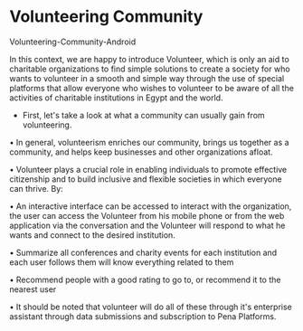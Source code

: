 # Volunteering Community
Volunteering-Community-Android

In this context, we are happy to introduce Volunteer, which is only an aid to charitable organizations to find simple solutions to create a society for who wants to volunteer in a smooth and simple way through the use of special platforms that allow everyone who wishes to volunteer to be aware of all the activities of charitable institutions in Egypt and the world. 

- First, let's take a look at what a community can usually gain from volunteering.

• In general, volunteerism enriches our community, brings us together as a community, and
helps keep businesses and other organizations afloat.

• Volunteer plays a crucial role in enabling individuals to promote effective citizenship and
to build inclusive and flexible societies in which everyone can thrive. By:

• An interactive interface can be accessed to interact with the organization, the user can
access the Volunteer from his mobile phone or from the web application via the
conversation and the Volunteer will respond to what he wants and connect to the desired
institution.

• Summarize all conferences and charity events for each institution and each user follows
them will know everything related to them

• Recommend people with a good rating to go to, or recommend it to the nearest user

• It should be noted that volunteer will do all of these through it's enterprise assistant
through data submissions and subscription to Pena Platforms.
